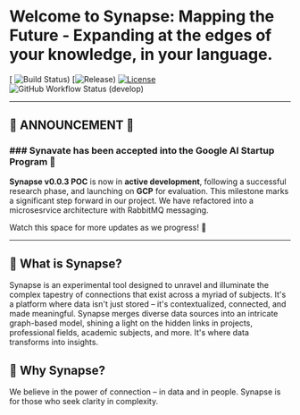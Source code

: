 # Welcome to Synapse: Mapping the Future - Expanding at the edges of your knowledge, in your language.
[
![Build Status](https://img.shields.io/cirrus/github/synavatae/synapse-monorepo))
[![Release](https://img.shields.io/github/v/release/synavate/synapse-monorepo&include_prereleases=true))
[![License](https://img.shields.io/badge/License-Apache%202.0-blue.svg)](https://opensource.org/licenses/Apache-2.0)
![GitHub Workflow Status (develop)](https://img.shields.io/github/workflow/status/synavate/synapse-monorepo/develop?style=flat-square&logo=github)

---

## 📣 ANNOUNCEMENT 📣

### ### Synavate has been accepted into the Google AI Startup Program 🚀 ###

**Synapse v0.0.3 POC** is now in **active development**, following a successful research phase, and launching on **GCP** for evaluation.
This milestone marks a significant step forward in our project. We have refactored into a microsesrvice architecture with RabbitMQ messaging.

Watch this space for more updates as we progress! 🚀

---

## 🧬 What is Synapse?

Synapse is an experimental tool designed to unravel and illuminate the complex tapestry of connections that exist across a myriad of subjects. It's a platform where data isn't just stored – it's contextualized, connected, and made meaningful. Synapse merges diverse data sources into an intricate graph-based model, shining a light on the hidden links in projects, professional fields, academic subjects, and more. It's where data transforms into insights.

## 🌟 Why Synapse?

We believe in the power of connection – in data and in people. Synapse is for those who seek clarity in complexity.
